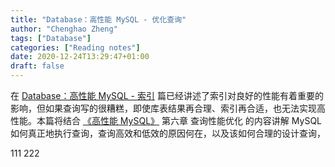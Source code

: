 ```yaml
---
title: "Database：高性能 MySQL - 优化查询"
author: "Chenghao Zheng"
tags: ["Database"]
categories: ["Reading notes"]
date: 2020-12-24T13:29:47+01:00
draft: false
---
```


在 [Database：高性能 MySQL - 索引](https://nervousorange.github.io/2020/database-index/) 篇已经讲述了索引对良好的性能有着重要的影响，但如果查询写的很糟糕，即使库表结果再合理、索引再合适，也无法实现高性能。本篇将结合 [《高性能 MySQL》](https://book.douban.com/subject/23008813/) 第六章 查询性能优化 的内容讲解 MySQL 如何真正地执行查询，查询高效和低效的原因何在，以及该如何合理的设计查询，

111
222

